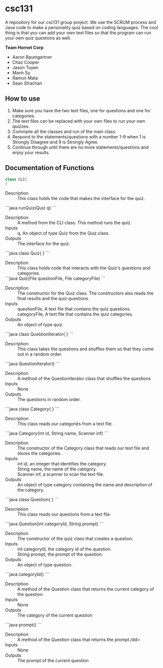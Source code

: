 # csc131
A repository for our csc131 group project. We use the SCRUM process and Java code to make a personality quiz based on coding languages. The cool thing is that you can add your own text files so that the program can run your own quiz questions as well.

**Team Hornet Corp**

* Aaron Baumgartner
* Chaz Cooper
* Jason Tuyen
* Manh Sy
* Ramon Mata
* Sean Strachan

## How to use

1. Make sure you have the two text files, one for questions and one for categories.
2. The text files can be replaced with your own files to run your own quizzes.
3. Commplie all the classes and run of the main class.
4. Respond to the statements/questions with a number 1-9 when 1 is Strongly Disagree and 9 is Strongly Agree.
5. Continue through until there are no more statements/questions and enjoy your results.

## Documentation of Functions
```java
class CLI{
}
```
<dl>
  <dt>Description</dt>
  <dd>This class holds the code that makes the interface for the quiz.</dd>
</dl>
```java
runQuiz(Quiz q)
```
<dl>
  <dt>Description</dt>
  <dd>A method from the CLI class. This method runs the quiz.</dd>

  <dt>Inputs</dt>
  <dd>q, An object of type Quiz from the Quiz class.</dd>
  
  <dt>Outputs</dt>
  <dd>The interface for the quiz.</dd>
</dl>
```java
class Quiz{
}
```
<dl>
  <dt>Description</dt>
  <dd>This class holds code that interacts with the Quiz's questions and categories.</dd>
```java
Quiz(File questionFile, File categoryFile)
```
<dl>
  <dt>Description</dt>
  <dd>The constructor for the Quiz class. The constructors also reads the final results and the quiz questions.<dd>

  <dt>Inputs</dt>
  <dd>questionFile, A text file that contains the quiz questions.</dd>
  <dd>categoryFile, A text file that contains the quiz categories.</dd>
  
  <dt>Outputs</dt>
  <dd>An object of type quiz.</dd>
</dl>
```java
class QuestionIterator{
}
```
<dl>
  <dt>Description</dt>
  <dd>This class takes the questions and shuffles them so that they come out in a random order.</dd>
</dl>
```java
QuestionIterator()
```
<dl>
  <dt>Description</dt>
  <dd>A method of the QuestionIterator class that shuffles the questions</dd>

  <dt>Inputs</dt>
  <dd>None</dd>
  
  <dt>Outputs</dt>
  <dd>The questions in random order.</dd>
</dl>
```java
class Category{
}
```
<dl>
  <dt>Description</dt>
  <dd>This class reads our categories from a text file.</dd>
</dl>
```java
Category(int id, String name, Scanner inf)
```
<dl>
  <dt>Description</dt>
  <dd>The constructor of the Category class that reads our text file and stores the categories.</dd>

  <dt>Inputs</dt>
  <dd>int id, an integer that identifies the category.</dd>
  <dd>String name, the name of the category.</dd>
  <dd>Scanner inf, a scanner to scan the text file.</dd>
  
  <dt>Outputs</dt>
  <dd>An object of type category containing the name and description of the category.</dd>
</dl>
```java
class Question{
}
```
<dl>
  <dt>Description</dt>
  <dd>This class reads our questions from a text file.</dd>
</dl>
```java
Question(int categoryId, String prompt)
```
<dl>
  <dt>Description</dt>
  <dd>The constructor of the quiz class that creates a question.</dd>

  <dt>Inputs</dt>
  <dd>int categoryId, the category id of the question.</dd>
  <dd>String prompt, the prompt of the question.</dd>
  
  <dt>Outputs</dt>
  <dd>An object of type question.</dd>
</dl>
```java
categoryId()
```
<dl>
  <dt>Description</dt>
  <dd>A method of the Question class that returns the current category of the question</dd>

  <dt>Inputs</dt>
  <dd>None</dd>
  
  <dt>Outputs</dt>
  <dd>The category of the current question</dd>
</dl>
```java
prompt()
```
<dl>
  <dt>Description</dt>
  <dd>A method of the Question class that returns the prompt./dd>

  <dt>Inputs</dt>
  <dd>None</dd>
  
  <dt>Outputs</dt>
  <dd>The prompt of the current question</dd>
</dl>

